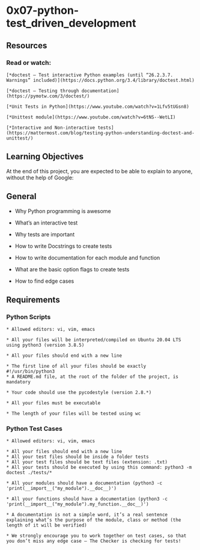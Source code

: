 # 0x07-python-test_driven_development

## Resources
### Read or watch:

    [*doctest — Test interactive Python examples (until “26.2.3.7. Warnings” included)](https://docs.python.org/3.4/library/doctest.html)

    [*doctest – Testing through documentation](https://pymotw.com/3/doctest/)

    [*Unit Tests in Python](https://www.youtube.com/watch?v=1Lfv5tUGsn8)

    [*Unittest module](https://www.youtube.com/watch?v=6tNS--WetLI)

    [*Interactive and Non-interactive tests](https://mattermost.com/blog/testing-python-understanding-doctest-and-unittest/)

## Learning Objectives

At the end of this project, you are expected to be able to explain to anyone, without the help of Google:

## General

   * Why Python programming is awesome

   * What’s an interactive test

   * Why tests are important

   * How to write Docstrings to create tests

   * How to write documentation for each module and function

   * What are the basic option flags to create tests

   * How to find edge cases

## Requirements

### Python Scripts
    * Allowed editors: vi, vim, emacs

    * All your files will be interpreted/compiled on Ubuntu 20.04 LTS using python3 (version 3.8.5)

    * All your files should end with a new line

    * The first line of all your files should be exactly #!/usr/bin/python3
    * A README.md file, at the root of the folder of the project, is mandatory

    * Your code should use the pycodestyle (version 2.8.*)

    * All your files must be executable

    * The length of your files will be tested using wc

### Python Test Cases
    * Allowed editors: vi, vim, emacs

    * All your files should end with a new line
    * All your test files should be inside a folder tests
    * All your test files should be text files (extension: .txt)
    * All your tests should be executed by using this command: python3 -m doctest ./tests/*

    * All your modules should have a documentation (python3 -c 'print(__import__("my_module").__doc__)')

    * All your functions should have a documentation (python3 -c 'print(__import__("my_module").my_function.__doc__)')

    * A documentation is not a simple word, it’s a real sentence explaining what’s the purpose of the module, class or method (the length of it will be verified)

    * We strongly encourage you to work together on test cases, so that you don’t miss any edge case – The Checker is checking for tests!
